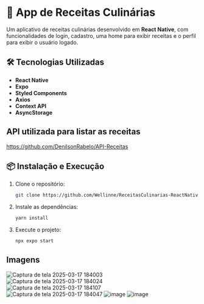 # 📱 App de Receitas Culinárias

Um aplicativo de receitas culinárias desenvolvido em **React Native**, com funcionalidades de login, cadastro, uma home para exibir receitas e o perfil para exibir o usuário logado.

## 🛠 Tecnologias Utilizadas
- **React Native**
- **Expo**
- **Styled Components**
- **Axios**
- **Context API**
- **AsyncStorage**

## API utilizada para listar as receitas
   https://github.com/DenilsonRabelo/API-Receitas

## 📦 Instalação e Execução

1. Clone o repositório:
   ```sh
   git clone https://github.com/Wellinne/ReceitasCulinarias-ReactNative.git
   ```
3. Instale as dependências:
   ```sh
   yarn install
   ```
4. Execute o projeto:
   ```sh
   npx expo start
   ```

## Imagens
![Captura de tela 2025-03-17 184003](https://github.com/user-attachments/assets/69b62b88-aa07-4092-aea6-e01158d72208)
![Captura de tela 2025-03-17 184024](https://github.com/user-attachments/assets/00bd1b10-5c68-4478-a069-818fa6ced333)
![Captura de tela 2025-03-17 184107](https://github.com/user-attachments/assets/63d09eac-627d-4e4e-b88e-72705a13052b)
![Captura de tela 2025-03-17 184047](https://github.com/user-attachments/assets/c317b52b-5835-4aa6-9211-9052d371624a)
![image](https://github.com/user-attachments/assets/9f5b7e60-5e62-485c-ab05-2936b5a4d3ff)
![image](https://github.com/user-attachments/assets/6c6e3e16-3d6d-476f-b880-035749f5a94e)
